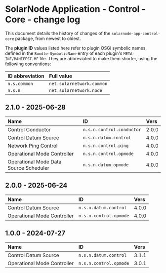 # SolarNode Application - Control - Core - change log

This document details the history of changes of the `solarnode-app-control-core` package, from
newest to oldest.

The **plugin ID** values listed here refer to plugin OSGi symbolic names, defined in the
`Bundle-SymbolicName` entry of each plugin's `META-INF/MANIFEST.MF` file. They are abbreviated to
make them shorter, using the following conventions:

| ID abbreviation | Full value                |
|:----------------|:--------------------------|
| `n.s.common`    | `net.solarnetwork.common` |
| `n.s.n`         | `net.solarnetwork.node`   |

## 2.1.0 - 2025-06-28

| Name                                   | ID                        | Vers  |
|:---------------------------------------|:--------------------------|:------|
| Control Conductor                      | `n.s.n.control.conductor` | 2.0.0 |
| Control Datum Source                   | `n.s.n.datum.control`     | 4.0.0 |
| Network Ping Control                   | `n.s.n.control.ping`      | 4.0.0 |
| Operational Mode Controller            | `n.s.n.control.opmode`    | 4.0.0 |
| Operational Mode Data Source Scheduler | `n.s.n.datum.opmode`      | 4.0.0 |


## 2.0.0 - 2025-06-24

| Name                        | ID                     | Vers  |
|:----------------------------|:-----------------------|:------|
| Control Datum Source        | `n.s.n.datum.control`  | 4.0.0 |
| Operational Mode Controller | `n.s.n.control.opmode` | 4.0.0 |


## 1.0.0 - 2024-07-27

| Name                        | ID                     | Vers  |
|:----------------------------|:-----------------------|:------|
| Control Datum Source        | `n.s.n.datum.control`  | 3.1.1 |
| Operational Mode Controller | `n.s.n.control.opmode` | 3.0.1 |
